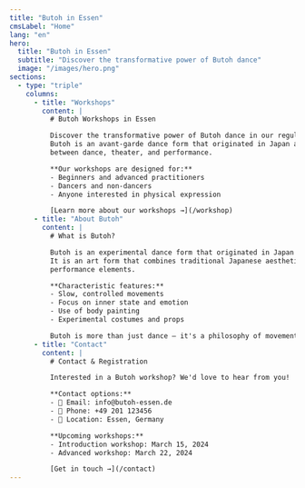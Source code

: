 ```yaml
---
title: "Butoh in Essen"
cmsLabel: "Home"
lang: "en"
hero:
  title: "Butoh in Essen"
  subtitle: "Discover the transformative power of Butoh dance"
  image: "/images/hero.png"
sections:
  - type: "triple"
    columns:
      - title: "Workshops"
        content: |
          # Butoh Workshops in Essen

          Discover the transformative power of Butoh dance in our regular workshops. 
          Butoh is an avant-garde dance form that originated in Japan and breaks the boundaries 
          between dance, theater, and performance.

          **Our workshops are designed for:**
          - Beginners and advanced practitioners
          - Dancers and non-dancers
          - Anyone interested in physical expression

          [Learn more about our workshops →](/workshop)
      - title: "About Butoh"
        content: |
          # What is Butoh?

          Butoh is an experimental dance form that originated in Japan in the 1950s. 
          It is an art form that combines traditional Japanese aesthetics with modern 
          performance elements.

          **Characteristic features:**
          - Slow, controlled movements
          - Focus on inner state and emotion
          - Use of body painting
          - Experimental costumes and props

          Butoh is more than just dance – it's a philosophy of movement and being.
      - title: "Contact"
        content: |
          # Contact & Registration

          Interested in a Butoh workshop? We'd love to hear from you!

          **Contact options:**
          - 📧 Email: info@butoh-essen.de
          - 📱 Phone: +49 201 123456
          - 📍 Location: Essen, Germany

          **Upcoming workshops:**
          - Introduction workshop: March 15, 2024
          - Advanced workshop: March 22, 2024

          [Get in touch →](/contact)
---
```

